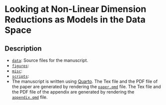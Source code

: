 # Looking at Non-Linear Dimension Reductions as Models in the Data Space

## Description

- [`data`](data): Source files for the manuscript.
- [`figures`](figures):
- [`misc`](misc):
- [`scripts`](scripts):
- The manuscript is written using [Quarto](https://quarto.org/). The Tex file and the PDF file of the paper are generated by rendering the [`paper.qmd`](paper.qmd) file. The Tex file and the PDF file of the appendix are generated by rendering the [`appendix.qmd`](appendix.qmd) file.

